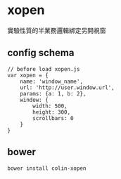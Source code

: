 xopen
=====

實驗性質的半業務邏輯綁定另開視窗

config schema
-------------
    // before load xopen.js
    var xopen = {
        name: 'window_name',
        url: 'http://user.window.url',
        params: {a: 1, b: 2},
        window: {
            width: 500,
            height: 300,
            scrollbars: 0
        }
    }
    
    
bower
-----
    bower install colin-xopen
